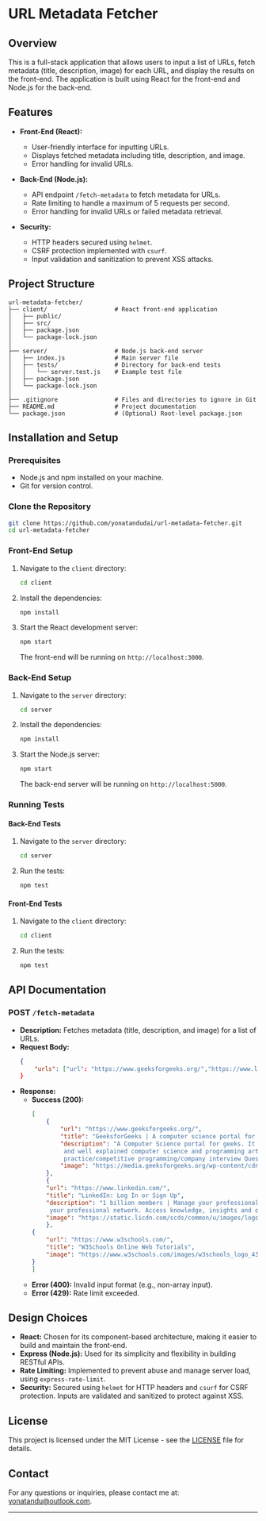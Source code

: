 # URL Metadata Fetcher

## Overview

This is a full-stack application that allows users to input a list of URLs, fetch metadata (title, description, image) for each URL, and display the results on the front-end. The application is built using React for the front-end and Node.js for the back-end.

## Features

- **Front-End (React):**
  - User-friendly interface for inputting URLs.
  - Displays fetched metadata including title, description, and image.
  - Error handling for invalid URLs.

- **Back-End (Node.js):**
  - API endpoint `/fetch-metadata` to fetch metadata for URLs.
  - Rate limiting to handle a maximum of 5 requests per second.
  - Error handling for invalid URLs or failed metadata retrieval.

- **Security:**
  - HTTP headers secured using `helmet`.
  - CSRF protection implemented with `csurf`.
  - Input validation and sanitization to prevent XSS attacks.

## Project Structure

```
url-metadata-fetcher/
├── client/                   # React front-end application
│   ├── public/
│   ├── src/
│   ├── package.json
│   └── package-lock.json
│
├── server/                   # Node.js back-end server
│   ├── index.js              # Main server file
│   ├── tests/                # Directory for back-end tests
│   │   └── server.test.js    # Example test file
│   ├── package.json
│   └── package-lock.json
│
├── .gitignore                # Files and directories to ignore in Git
├── README.md                 # Project documentation
└── package.json              # (Optional) Root-level package.json
```

## Installation and Setup

### Prerequisites

- Node.js and npm installed on your machine.
- Git for version control.

### Clone the Repository

```bash
git clone https://github.com/yonatandudai/url-metadata-fetcher.git
cd url-metadata-fetcher
```

### Front-End Setup

1. Navigate to the `client` directory:
   ```bash
   cd client
   ```
2. Install the dependencies:
   ```bash
   npm install
   ```
3. Start the React development server:
   ```bash
   npm start
   ```
   The front-end will be running on `http://localhost:3000`.

### Back-End Setup

1. Navigate to the `server` directory:
   ```bash
   cd server
   ```
2. Install the dependencies:
   ```bash
   npm install
   ```
3. Start the Node.js server:
   ```bash
   npm start
   ```
   The back-end server will be running on `http://localhost:5000`.

### Running Tests

#### Back-End Tests

1. Navigate to the `server` directory:
   ```bash
   cd server
   ```
2. Run the tests:
   ```bash
   npm test
   ```

#### Front-End Tests

1. Navigate to the `client` directory:
   ```bash
   cd client
   ```
2. Run the tests:
   ```bash
   npm test
   ```

## API Documentation

### POST `/fetch-metadata`

- **Description:** Fetches metadata (title, description, and image) for a list of URLs.
- **Request Body:**
  ```json
  {
      "urls": ["url": "https://www.geeksforgeeks.org/","https://www.linkedin.com/", "https://www.w3schools.com/"]}'
  }
  ```
- **Response:**
  - **Success (200):**
    ```json
    [
        {
            "url": "https://www.geeksforgeeks.org/",
            "title": "GeeksforGeeks | A computer science portal for geeks",
            "description": "A Computer Science portal for geeks. It contains well written, well thought 
             and well explained computer science and programming articles, quizzes and 
             practice/competitive programming/company interview Questions.",
            "image": "https://media.geeksforgeeks.org/wp-content/cdn-uploads/gfg_200x200-min.png"
        },
        {
        "url": "https://www.linkedin.com/",
        "title": "LinkedIn: Log In or Sign Up",
        "description": "1 billion members | Manage your professional identity. Build and engage with 
         your professional network. Access knowledge, insights and opportunities.",
        "image": "https://static.licdn.com/scds/common/u/images/logos/favicons/v1/favicon.ico"
        },
    {
        "url": "https://www.w3schools.com/",
        "title": "W3Schools Online Web Tutorials",
        "image": "https://www.w3schools.com/images/w3schools_logo_436_2.png"
    }
    ]
    ```
  - **Error (400):** Invalid input format (e.g., non-array input).
  - **Error (429):** Rate limit exceeded.

## Design Choices

- **React:** Chosen for its component-based architecture, making it easier to build and maintain the front-end.
- **Express (Node.js):** Used for its simplicity and flexibility in building RESTful APIs.
- **Rate Limiting:** Implemented to prevent abuse and manage server load, using `express-rate-limit`.
- **Security:** Secured using `helmet` for HTTP headers and `csurf` for CSRF protection. Inputs are validated and sanitized to protect against XSS.

## License

This project is licensed under the MIT License - see the [LICENSE](LICENSE) file for details.

## Contact

For any questions or inquiries, please contact me at: yonatandu@outlook.com.

---
